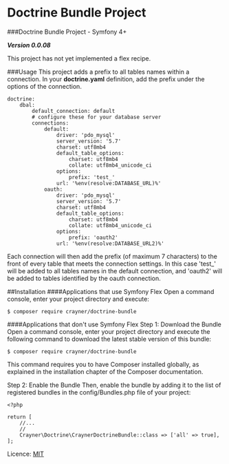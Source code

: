 # Doctrine Bundle Project
###Doctrine Bundle Project - Symfony 4+

___Version 0.0.08___

This project has not yet implemented a flex recipe.

###Usage
This project adds a prefix to all tables names within a connection.  In your __doctrine.yaml__ definition, add the prefix under the options of the connection.

```
doctrine:
    dbal:
        default_connection: default
        # configure these for your database server
        connections:
            default:
                driver: 'pdo_mysql'
                server_version: '5.7'
                charset: utf8mb4
                default_table_options:
                    charset: utf8mb4
                    collate: utf8mb4_unicode_ci
                options:
                    prefix: 'test_'
                url: '%env(resolve:DATABASE_URL)%'
            oauth:
                driver: 'pdo_mysql'
                server_version: '5.7'
                charset: utf8mb4
                default_table_options:
                    charset: utf8mb4
                    collate: utf8mb4_unicode_ci
                options:
                    prefix: 'oauth2'
                url: '%env(resolve:DATABASE_URL2)%'

```

Each connection will then add the prefix (of maximum 7 characters) to the front of every table that meets the connection settings.  In this case 'test_' will be added to all tables names in the default connection, and 'oauth2' will be added to tables identified by the oauth connection. 

##Installation
####Applications that use Symfony Flex
Open a command console, enter your project directory and execute:

```$ composer require crayner/doctrine-bundle```

####Applications that don't use Symfony Flex
Step 1: Download the Bundle
    Open a command console, enter your project directory and execute the following command to download the latest stable version of this bundle:

```$ composer require crayner/doctrine-bundle```

This command requires you to have Composer installed globally, as explained in the installation chapter of the Composer documentation.

Step 2: Enable the Bundle
    Then, enable the bundle by adding it to the list of registered bundles in the config/Bundles.php file of your project:
```
<?php

return [
    //...
    //
    Crayner\Doctrine\CraynerDoctrineBundle::class => ['all' => true],
];
```

Licence: [MIT](LICENCE.md)